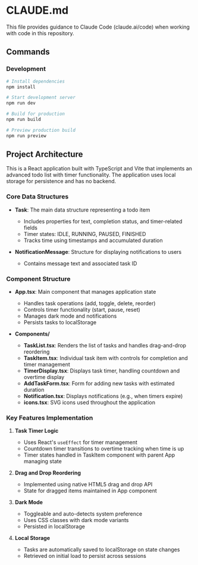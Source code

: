 # CLAUDE.md

This file provides guidance to Claude Code (claude.ai/code) when working with code in this repository.

## Commands

### Development
```bash
# Install dependencies
npm install

# Start development server
npm run dev

# Build for production
npm run build

# Preview production build
npm run preview
```

## Project Architecture

This is a React application built with TypeScript and Vite that implements an advanced todo list with timer functionality. The application uses local storage for persistence and has no backend.

### Core Data Structures

- **Task**: The main data structure representing a todo item
  - Includes properties for text, completion status, and timer-related fields
  - Timer states: IDLE, RUNNING, PAUSED, FINISHED
  - Tracks time using timestamps and accumulated duration

- **NotificationMessage**: Structure for displaying notifications to users
  - Contains message text and associated task ID

### Component Structure

- **App.tsx**: Main component that manages application state
  - Handles task operations (add, toggle, delete, reorder)
  - Controls timer functionality (start, pause, reset)
  - Manages dark mode and notifications
  - Persists tasks to localStorage

- **Components/**
  - **TaskList.tsx**: Renders the list of tasks and handles drag-and-drop reordering
  - **TaskItem.tsx**: Individual task item with controls for completion and timer management
  - **TimerDisplay.tsx**: Displays task timer, handling countdown and overtime display
  - **AddTaskForm.tsx**: Form for adding new tasks with estimated duration
  - **Notification.tsx**: Displays notifications (e.g., when timers expire)
  - **icons.tsx**: SVG icons used throughout the application

### Key Features Implementation

1. **Task Timer Logic**
   - Uses React's `useEffect` for timer management
   - Countdown timer transitions to overtime tracking when time is up
   - Timer states handled in TaskItem component with parent App managing state

2. **Drag and Drop Reordering**
   - Implemented using native HTML5 drag and drop API
   - State for dragged items maintained in App component

3. **Dark Mode**
   - Toggleable and auto-detects system preference
   - Uses CSS classes with dark mode variants
   - Persisted in localStorage

4. **Local Storage**
   - Tasks are automatically saved to localStorage on state changes
   - Retrieved on initial load to persist across sessions